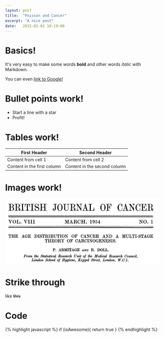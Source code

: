 ```yaml
---
layout: post
title:  "Poisson and Cancer"
excerpt: "A nice post"
date:   2015-02-02 10:19:00
---
```


# Basics!

It's very easy to make some words **bold** and other words *italic* with Markdown. 

You can even [link to Google!](http://google.com)

# Bullet points work!

* Start a line with a star
* Profit!

# Tables work!

First Header | Second Header
------------ | -------------
Content from cell 1 | Content from cell 2
Content in the first column | Content in the second column

# Images work!

![Test_image](https://github.com/lmart999/lmart999.github.io/blob/master/assets/cancer_1.jpg)

# Strike through

like ~~this~~

# Code

{% highlight javascript %}
if (isAwesome){
  return true
}
{% endhighlight %}